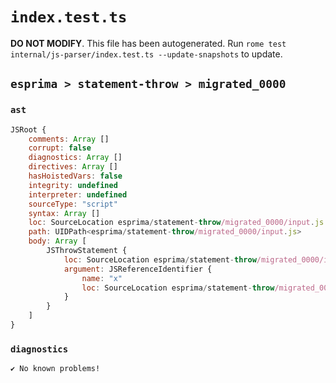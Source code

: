 # `index.test.ts`

**DO NOT MODIFY**. This file has been autogenerated. Run `rome test internal/js-parser/index.test.ts --update-snapshots` to update.

## `esprima > statement-throw > migrated_0000`

### `ast`

```javascript
JSRoot {
	comments: Array []
	corrupt: false
	diagnostics: Array []
	directives: Array []
	hasHoistedVars: false
	integrity: undefined
	interpreter: undefined
	sourceType: "script"
	syntax: Array []
	loc: SourceLocation esprima/statement-throw/migrated_0000/input.js 1:0-2:0
	path: UIDPath<esprima/statement-throw/migrated_0000/input.js>
	body: Array [
		JSThrowStatement {
			loc: SourceLocation esprima/statement-throw/migrated_0000/input.js 1:0-1:8
			argument: JSReferenceIdentifier {
				name: "x"
				loc: SourceLocation esprima/statement-throw/migrated_0000/input.js 1:6-1:7 (x)
			}
		}
	]
}
```

### `diagnostics`

```
✔ No known problems!

```
